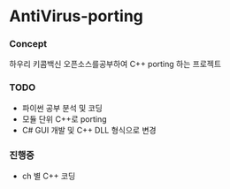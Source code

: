 ﻿# AntiVirus-porting


### Concept

하우리 키콤백신 오픈소스를공부하여 C++ porting 하는 프로젝트 


### TODO 

- 파이썬 공부 분석 및 코딩 
- 모듈 단위 C++로 porting
- C# GUI 개발 및 C++ DLL 형식으로 변경 


### 진행중 

- ch 별 C++ 코딩 
